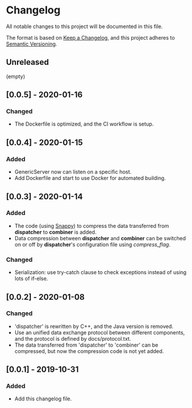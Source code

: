 # Changelog

All notable changes to this project will be documented in this file.

The format is based on [Keep a Changelog](https://keepachangelog.com/en/1.0.0/),
and this project adheres to [Semantic Versioning](https://semver.org/spec/v2.0.0.html).

## Unreleased

(empty)

## [0.0.5] - 2020-01-16

### Changed

- The Dockerfile is optimized, and the CI workflow is setup.

## [0.0.4] - 2020-01-15

### Added

- GenericServer now can listen on a specific host.
- Add Dockerfile and start to use Docker for automated building.

## [0.0.3] - 2020-01-14

### Added

- The code (using [Snappy](https://github.com/google/snappy)) to compress the data transferred from **dispatcher** to **combiner** is added.
- Data compression between **dispatcher** and **combiner** can be switched on or off by **dispatcher**'s configuration file using *compress_flag*.

### Changed

- Serialization: use try-catch clause to check exceptions instead of using lots of if-else.

## [0.0.2] - 2020-01-08

### Changed

- 'dispatcher' is rewritten by C++, and the Java version is removed.
- Use an unified data exchange protocol between different components, and the protocol is defined by docs/protocol.txt.
- The data transferred from 'dispatcher' to 'combiner' can be compressed, but now the compression code is not yet added.

## [0.0.1] - 2019-10-31

### Added

- Add this changelog file.
